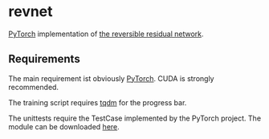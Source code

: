 # revnet

[PyTorch](http://pytorch.org/) implementation of [the reversible residual
network](https://arxiv.org/abs/1707.04585).

## Requirements

The main requirement ist obviously [PyTorch](http://pytorch.org/). CUDA is
strongly recommended.

The training script requires [tqdm](https://pypi.python.org/pypi/tqdm) for the
progress bar.

The unittests require the TestCase implemented by the PyTorch project. The
module can be downloaded
[here](https://github.com/pytorch/pytorch/blob/master/test/common.py).
